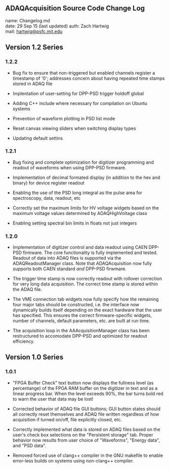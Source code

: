 ## ADAQAcquisition Source Code Change Log

name: Changelog.md  
date: 29 Sep 15 (last updated)
auth: Zach Hartwig  
mail: hartwig@psfc.mit.edu  

## Version 1.2 Series

### 1.2.2

 - Bug fix to ensure that non-triggered but enabled channels register
   a timestamp of '0'; addresses concern about having repeated time
   stamps stored in ADAQ file

 - Implentation of user-setting for DPP-PSD trigger holdoff global

 - Adding C++ <cmath> include where necessary for compilation on
   Ubuntu systems

 - Prevention of waveform plotting in PSD list mode

 - Reset canvas viewing sliders when switching display types

 - Updating default settins
 

### 1.2.1

 - Bug fixing and complete optimization for digitizer programming and
   readout of waveforms when using DPP-PSD firmware.

 - Implementation of decimal formated display (in addition to the hex
   and binary) for device register readout

 - Enabling the use of the PSD long integral as the pulse area for
   spectroscopy, data, readout, etc

 - Correctly set the maximum limits for HV voltage widgets based on
   the maximum voltage values determined by ADAQHighVoltage class

 - Enabling setting spectral bin limits in floats not just integers


### 1.2.0

 - Implementation of digitizer control and data readout using CAEN
   DPP-PSD firmware. The core functionality is fully implemented and
   tested. Readout of data into ADAQ files is supported via the
   ADAQReadoutManager class. Note that ADAQAcquisition now fully
   supports both CAEN standard *and* DPP-PSD firwmare.

 - The trigger time stamp is now correctly readout with rollover
   correction for very long data acquisition. The correct time stamp
   is stored within the ADAQ file.

 - The VME connection tab widgets now fully specify how the remaining
   four major tabs should be constructed, i.e. the interface now
   dynamically builds itself depending on the exact hardware that the
   user has specified. This ensures the correct firmware-specific
   widgets, number of channels, default parameters, etc. are built at
   run time.

 - The acquisition loop in the AAAcquisitionManager class has been
   restructured to accomodate DPP-PSD and optimized for readout
   efficiency.


## Version 1.0 Series

### 1.0.1

 - "FPGA Buffer Check" text button now displays the fullness level (as
   percentange) of the FPGA RAM buffer on the digitizer in text and as
   a linear progress bar. When the level exceeds 90%, the bar turns
   bold red to warn the user that data may be lost!

 - Corrected behavior of ADAQ file GUI buttons; GUI button states
   should all correctly reset themselves and ADAQ file written
   regardless of how acquisition if turned on/off, file explicitly
   closed, etc.

 - Correctly implemented what data is stored on ADAQ files based on
   the user's check box selections on the "Persistent storage"
   tab. Proper behavior now results from user choice of "Waveforms",
   "Energy data", and "PSD data".

 - Removed forced use of clang++ compiler in the GNU makefile to
   enable error-less builds on systems using non-clang++ compiler.
